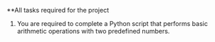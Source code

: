 **All tasks required for the project
1. You are required to complete a Python script that performs basic arithmetic operations with two predefined numbers.
